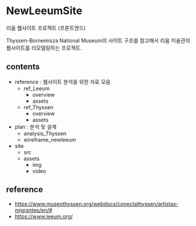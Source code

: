 # NewLeeumSite

리움 웹사이트 프로젝트 (프론트엔드)

Thyssen-Bornemisza National Museum의 사이트 구조를 참고해서
리움 미술관의 웹사이트를 리모델링하는 프로젝트.

## contents

- reference : 웹사이트 분석을 위한 자료 모음
  - ref_Leeum
    - overview
    - assets
  - ref_Thyssen
    - overview
    - assets
- plan : 분석 및 설계
  - analysis_Thyssen
  - wireframe_newleeum
- site
  - src
  - assets
    - img
    - video

## reference

- https://www.museothyssen.org/webdocs/conectathyssen/artistas-migrantes/en/#
- https://www.leeum.org/
